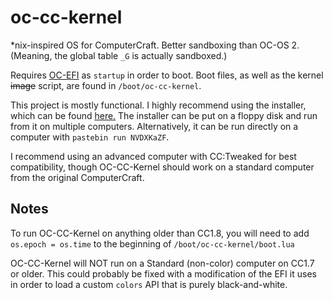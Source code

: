# oc-cc-kernel
\*nix-inspired OS for ComputerCraft. Better sandboxing than OC-OS 2. (Meaning, the global table `_G` is actually sandboxed.)

Requires [OC-EFI](https://github.com/ocawesome101/ocbios/blob/master/uefi.lua) as `startup` in order to boot. Boot files, as well as the kernel ~~image~~ script, are found in `/boot/oc-cc-kernel`.

This project is mostly functional. I highly recommend using the installer, which can be found [here.](https://pastebin.com/NVDXKaZF) The installer can be put on a floppy disk and run from it on multiple computers. Alternatively, it can be run directly on a computer with `pastebin run NVDXKaZF`.

I recommend using an advanced computer with CC:Tweaked for best compatibility, though OC-CC-Kernel should work on a standard computer from the original ComputerCraft.

## Notes

To run OC-CC-Kernel on anything older than CC1.8, you will need to add `os.epoch = os.time` to the beginning of `/boot/oc-cc-kernel/boot.lua`

OC-CC-Kernel will NOT run on a Standard (non-color) computer on CC1.7 or older. This could probably be fixed with a modification of the EFI it uses in order to load a custom `colors` API that is purely black-and-white.
